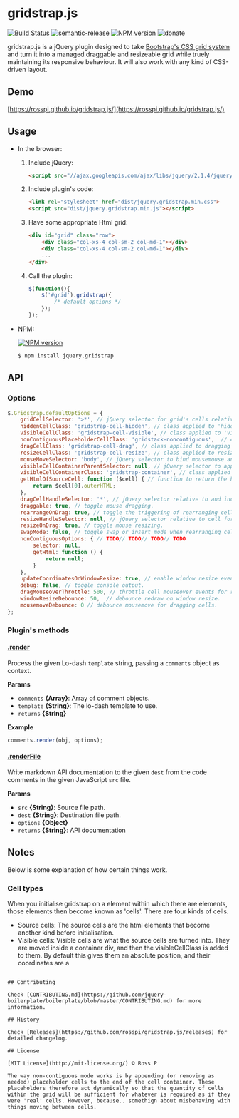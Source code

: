 # gridstrap.js 

[![Build Status](https://travis-ci.org/rosspi/gridstrap.js.svg?branch=master)](https://travis-ci.org/rosspi/gridstrap.js) 
[![semantic-release](https://img.shields.io/badge/%20%20%F0%9F%93%A6%F0%9F%9A%80-semantic--release-e10079.svg)](https://github.com/semantic-release/semantic-release)
[![NPM version](https://img.shields.io/npm/v/jquery.gridstrap.svg)](https://www.npmjs.com/package/jquery.gridstrap) 
![donate](https://img.shields.io/badge/donate%20bitcoin-1Q32bCvaoNPS4GUNxeBbPzkniMguKFVEtf-green.svg)
 
gridstrap.js is a jQuery plugin designed to take [Bootstrap's CSS grid system](https://getbootstrap.com/css/#grid) and turn it into a managed draggable and resizeable grid while truely maintaining its responsive behaviour. It will also work with any kind of CSS-driven layout.

## Demo 
[https://rosspi.github.io/gridstrap.js/](https://rosspi.github.io/gridstrap.js/)

 

## Usage

* In the browser:
	1. Include jQuery:

		```html
		<script src="//ajax.googleapis.com/ajax/libs/jquery/2.1.4/jquery.min.js"></script>
		```

	2. Include plugin's code:

		```html	
		<link rel="stylesheet" href="dist/jquery.gridstrap.min.css"> 
		<script src="dist/jquery.gridstrap.min.js"></script>
		```

	3. Have some appropriate Html grid:
		```html
		<div id="grid" class="row">
			<div class="col-xs-4 col-sm-2 col-md-1"></div>
			<div class="col-xs-4 col-sm-2 col-md-1"></div>
			...
		</div>
		``` 

	3. Call the plugin:

		```javascript
		$(function(){
			$('#grid').gridstrap({
				/* default options */
			});
		});
		```
* NPM:

	[![NPM version](https://img.shields.io/npm/v/jquery.gridstrap.svg)](https://www.npmjs.com/package/jquery.gridstrap) 

	```bash
	$ npm install jquery.gridstrap
	``` 

## API

### Options

```javascript
$.Gridstrap.defaultOptions = {
	gridCellSelector: '>*', // jQuery selector for grid's cells relative to parent element.
	hiddenCellClass: 'gridstrap-cell-hidden', // class applied to 'hidden' cells.
	visibleCellClass: 'gridstrap-cell-visible', // class applied to 'visible' cells.
	nonContiguousPlaceholderCellClass: 'gridstack-noncontiguous',  // class applied to non-contiguous placeholder cells.
	dragCellClass: 'gridstrap-cell-drag', // class applied to dragging cell.
	resizeCellClass: 'gridstrap-cell-resize', // class applied to resizing cell.
	mouseMoveSelector: 'body', // jQuery selector to bind mousemouse and mouseup events.
	visibleCellContainerParentSelector: null, // jQuery selector to append 'visible' cell container to. Null will use the element the plugin is initialised on.
	visibleCellContainerClass: 'gridstrap-container', // class applied to the cell container element.
	getHtmlOfSourceCell: function ($cell) { // function to return the html of a 'source' cell.
		return $cell[0].outerHTML;
	}, 	
	dragCellHandleSelector: '*', // jQuery selector relative to and including cell for drag handling.
	draggable: true, // toggle mouse dragging.
	rearrangeOnDrag: true, // toggle the triggering of rearranging cells before mouseup.
	resizeHandleSelector: null, // jQuery selector relative to cell for resize handling. Null disables.
	resizeOnDrag: true, // toggle mouse resizing.	
	swapMode: false, // toggle swap or insert mode when rearranging cells.
	nonContiguousOptions: { // TODO// TODO// TODO// TODO
		selector: null,
		getHtml: function () {
			return null;
		}
	},
	updateCoordinatesOnWindowResize: true, // enable window resize event handler.
	debug: false, // toggle console output.
	dragMouseoverThrottle: 500, // throttle cell mouseover events for rearranging.
	windowResizeDebounce: 50,  // debounce redraw on window resize.
	mousemoveDebounce: 0 // debounce mousemove for dragging cells.
};
```
### Plugin's methods

#### [.render](index.js#L60)

Process the given Lo-dash `template` string, passing a `comments` object as context.

**Params**

* `comments` **{Array}**: Array of comment objects.
* `template` **{String}**: The lo-dash template to use.
* `returns` **{String}**

**Example**

```js
comments.render(obj, options);
```

#### [.renderFile](index.js#L120)

Write markdown API documentation to the given `dest` from the code
comments in the given JavaScript `src` file.

**Params**

* `src` **{String}**: Source file path.
* `dest` **{String}**: Destination file path.
* `options` **{Object}**
* `returns` **{String}**: API documentation

## Notes

Below is some explanation of how certain things work.

### Cell types
When you initialise gridstrap on a element within which there are elements, those elements then become known as 'cells'. There are four kinds of cells.
* Source cells: The source cells are the html elements that become another kind before initialisation.
* Visible cells: Visible cells are what the source cells are turned into. They are moved inside a container div, and then the visibleCellClass is added to them. By default this gives them an absolute position, and their coordinates are a
``` 

## Contributing

Check [CONTRIBUTING.md](https://github.com/jquery-boilerplate/boilerplate/blob/master/CONTRIBUTING.md) for more information.

## History

Check [Releases](https://github.com/rosspi/gridstrap.js/releases) for detailed changelog.

## License

[MIT License](http://mit-license.org/) © Ross P

The way non-contiguous mode works is by appending (or removing as needed) placeholder cells to the end of the cell container. These placeholders therefore act dynamically so that the quantity of cells within the grid will be sufficient for whatever is required as if they were 'real' cells. However, because.. somethign about misbehaving with things moving between cells.
